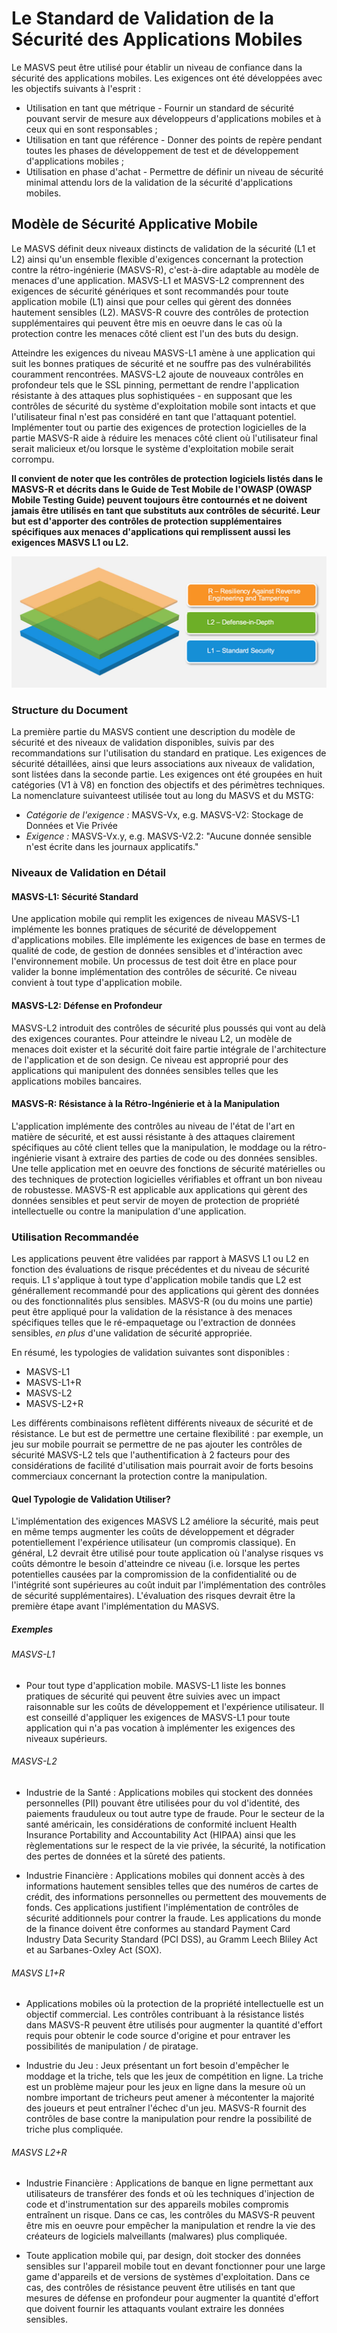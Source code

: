 # Le Standard de Validation de la Sécurité des Applications Mobiles

Le MASVS peut être utilisé pour établir un niveau de confiance dans la sécurité des applications mobiles. Les exigences ont été développées avec les objectifs suivants à l'esprit :

* Utilisation en tant que métrique - Fournir un standard de sécurité pouvant servir de mesure aux développeurs d'applications mobiles et à ceux qui en sont responsables ;
* Utilisation en tant que référence - Donner des points de repère pendant toutes les phases de développement de test et de développement d'applications mobiles ;
* Utilisation en phase d'achat - Permettre de définir un niveau de sécurité minimal attendu lors de la validation de la sécurité d'applications mobiles. 

## Modèle de Sécurité Applicative Mobile

Le MASVS définit deux niveaux distincts de validation de la sécurité (L1 et L2) ainsi qu'un ensemble flexible d'exigences concernant la protection contre la rétro-ingénierie (MASVS-R), c'est-à-dire adaptable au modèle de menaces d'une application. MASVS-L1 et MASVS-L2 comprennent des exigences de sécurité génériques et sont recommandés pour toute application mobile (L1) ainsi que pour celles qui gèrent des données hautement sensibles (L2). MASVS-R couvre des contrôles de protection supplémentaires qui peuvent être mis en oeuvre dans le cas où la protection contre les menaces côté client est l'un des buts du design.

Atteindre les exigences du niveau MASVS-L1 amène à une application qui suit les bonnes pratiques de sécurité et ne souffre pas des vulnérabilités couramment rencontrées. MASVS-L2 ajoute de nouveaux contrôles en profondeur tels que le SSL pinning, permettant de rendre l'application résistante à des attaques plus sophistiquées - en supposant que les contrôles de sécurité du système d'exploitation mobile sont intacts et que l'utilisateur final n'est pas considéré en tant que l'attaquant potentiel. Implémenter tout ou partie des exigences de protection logicielles de la partie MASVS-R aide à réduire les menaces côté client où l'utilisateur final serait malicieux et/ou lorsque le système d'exploitation mobile serait corrompu.

**Il convient de noter que les contrôles de protection logiciels listés dans le MASVS-R et décrits dans le Guide de Test Mobile de l'OWASP (OWASP Mobile Testing Guide) peuvent toujours être contournés et ne doivent jamais être utilisés en tant que substituts aux contrôles de sécurité. Leur but est d'apporter des contrôles de protection supplémentaires spécifiques aux menaces d'applications qui remplissent aussi les exigences MASVS L1 ou L2.**

![Verification Levels](images/masvs-levels-new.jpg)

### Structure du Document

La première partie du MASVS contient une description du modèle de sécurité et des niveaux de validation disponibles, suivis par des recommandations sur l'utilisation du standard en pratique. Les exigences de sécurité détaillées, ainsi que leurs associations aux niveaux de validation, sont listées dans la seconde partie. Les exigences ont été groupées en huit catégories (V1 à V8) en fonction des objectifs et des périmètres techniques. La nomenclature suivanteest utilisée tout au long du MASVS et du MSTG:

- *Catégorie de l'exigence :* MASVS-Vx, e.g. MASVS-V2: Stockage de Données et Vie Privée
- *Exigence :* MASVS-Vx.y, e.g. MASVS-V2.2: "Aucune donnée sensible n'est écrite dans les journaux applicatifs."  

### Niveaux de Validation en Détail

#### MASVS-L1: Sécurité Standard

Une application mobile qui remplit les exigences de niveau MASVS-L1 implémente les bonnes pratiques de sécurité de développement d'applications mobiles. Elle implémente les exigences de base en termes de qualité de code, de gestion de données sensibles et d'intéraction avec l'environnement mobile. Un processus de test doit être en place pour valider la bonne implémentation des contrôles de sécurité. Ce niveau convient à tout type d'application mobile.

#### MASVS-L2: Défense en Profondeur

MASVS-L2 introduit des contrôles de sécurité plus poussés qui vont au delà des exigences courantes. Pour atteindre le niveau L2, un modèle de menaces doit exister et la sécurité doit faire partie intégrale de l'architecture de l'application et de son design. Ce niveau est approprié pour des applications qui manipulent des données sensibles telles que les applications mobiles bancaires.

#### MASVS-R: Résistance à la Rétro-Ingénierie et à la Manipulation

L'application implémente des contrôles au niveau de l'état de l'art en matière de sécurité, et est aussi résistante à des attaques clairement spécifiques au côté client telles que la manipulation, le moddage ou la rétro-ingénierie visant à extraire des parties de code ou des données sensibles. Une telle application met en oeuvre des fonctions de sécurité matérielles ou des techniques de protection logicielles vérifiables et offrant un bon niveau de robustesse. MASVS-R est applicable aux applications qui gèrent des données sensibles et peut servir de moyen de protection de propriété intellectuelle ou contre la manipulation d'une application.

### Utilisation Recommandée

Les applications peuvent être validées par rapport à MASVS L1 ou L2 en fonction des évaluations de risque précédentes et du niveau de sécurité requis. L1 s'applique à tout type d'application mobile tandis que L2 est générallement recommandé pour des applications qui gèrent des données ou des fonctionnalités plus sensibles. MASVS-R (ou du moins une partie) peut être appliqué pour la validation de la résistance à des menaces spécifiques telles que le ré-empaquetage ou l'extraction de données sensibles, *en plus* d'une validation de sécurité appropriée.

En résumé, les typologies de validation suivantes sont disponibles :

- MASVS-L1
- MASVS-L1+R
- MASVS-L2
- MASVS-L2+R

Les différents combinaisons reflètent différents niveaux de sécurité et de résistance. Le but est de permettre une certaine flexibilité : par exemple, un jeu sur mobile pourrait se permettre de ne pas ajouter les contrôles de sécurité MASVS-L2 tels que l'authentification à 2 facteurs pour des considérations de facilité d'utilisation mais pourrait avoir de forts besoins commerciaux concernant la protection contre la manipulation.

#### Quel Typologie de Validation Utiliser?

L'implémentation des exigences MASVS L2 améliore la sécurité, mais peut en même temps augmenter les coûts de développement et dégrader potentiellement l'expérience utilisateur (un compromis classique). En général, L2 devrait être utilisé pour toute application où l'analyse risques vs coûts démontre le besoin d'atteindre ce niveau (i.e. lorsque les pertes potentielles causées par la compromission de la confidentialité ou de l'intégrité sont supérieures au coût induit par l'implémentation des contrôles de sécurité supplémentaires). L'évaluation des risques devrait être la première étape avant l'implémentation du MASVS.

##### Exemples

###### MASVS-L1

- Pour tout type d'application mobile. MASVS-L1 liste les bonnes pratiques de sécurité qui peuvent être suivies avec un impact raisonnable sur les coûts de développement et l'expérience utilisateur. Il est conseillé d'appliquer les exigences de MASVS-L1 pour toute application qui n'a pas vocation à implémenter les exigences des niveaux supérieurs.

###### MASVS-L2

- Industrie de la Santé : Applications mobiles qui stockent des données personnelles (PII) pouvant être utilisées pour du vol d'identité, des paiements frauduleux ou tout autre type de fraude. Pour le secteur de la santé américain, les considérations de conformité incluent Health Insurance Portability and Accountability Act (HIPAA) ainsi que les règlementations sur le respect de la vie privée, la sécurité, la notification des pertes de données et la sûreté des patients. 

- Industrie Financière : Applications mobiles qui donnent accès à des informations hautement sensibles telles que des numéros de cartes de crédit, des informations personnelles ou permettent des mouvements de fonds. Ces applications justifient l'implémentation de contrôles de sécurité additionnels pour contrer la fraude. Les applications du monde de la finance doivent être conformes au standard Payment Card Industry Data Security Standard (PCI DSS), au Gramm Leech Bliley Act et au Sarbanes-Oxley Act (SOX).

###### MASVS L1+R

- Applications mobiles où la protection de la propriété intellectuelle est un objectif commercial. Les contrôles contribuant à la résistance listés dans MASVS-R peuvent être utilisés pour augmenter la quantité d'effort requis pour obtenir le code source d'origine et pour entraver les possibilités de manipulation / de piratage.

- Industrie du Jeu : Jeux présentant un fort besoin d'empêcher le moddage et la triche, tels que les jeux de compétition en ligne. La triche est un problème majeur pour les jeux en ligne dans la mesure où un nombre important de tricheurs peut amener à mécontenter la majorité des joueurs et peut entraîner l'échec d'un jeu. MASVS-R fournit des contrôles de base contre la manipulation pour rendre la possibilité de triche plus compliquée.

###### MASVS L2+R

- Industrie Financière : Applications de banque en ligne permettant aux utilisateurs de transférer des fonds et où les techniques d'injection de code et d'instrumentation sur des appareils mobiles compromis entraînent un risque. Dans ce cas, les contrôles du MASVS-R peuvent être mis en oeuvre pour empêcher la manipulation et rendre la vie des créateurs de logiciels malveillants (malwares) plus compliquée.

- Toute application mobile qui, par design, doit stocker des données sensibles sur l'appareil mobile tout en devant fonctionner pour une large game d'appareils et de versions de systèmes d'exploitation. Dans ce cas, des contrôles de résistance peuvent être utilisés en tant que mesures de défense en profondeur pour augmenter la quantité d'effort que doivent fournir les attaquants voulant extraire les données sensibles. 
